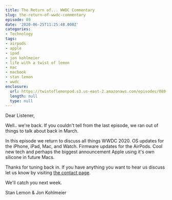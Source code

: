 ```yaml
---
title: The Return of... WWDC Commentary
slug: the-return-of-wwdc-commentary
episode: 89
date: '2020-06-25T11:25:48.000Z'
categories:
- Technology
tags:
- airpods
- apple
- ipad
- jon kohlmeier
- life with a twist of lemon
- mac
- macbook
- stan lemon
- wwdc
enclosure:
  url: https://twistoflemonpod.s3.us-east-2.amazonaws.com/episodes/089-lwatol-20200625.mp3
  length: null
  type: null
---
```


Dear Listener,

Well.. we're back. If you couldn't tell from the last episode, we ran out of things to talk about back in March.

In this episode we return to discuss all things WWDC 2020. OS updates for the iPhone, iPad, Mac, and Watch. Firmware updates for the AirPods. Cool new tech and perhaps the biggest announcement Apple using it's own silicone in future Macs.

Thanks for tuning back in. If you have anything you want to hear us discuss let us know by visiting [the contact page](https://twistoflemonpod.com/contact/).

We'll catch you next week.

Stan Lemon & Jon Kohlmeier

